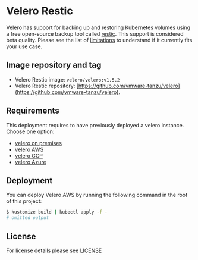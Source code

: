 # Velero Restic

Velero has support for backing up and restoring Kubernetes volumes using a free open-source backup tool called
[restic](https://github.com/restic/restic). This support is considered beta quality. Please see the list of
[limitations](https://velero.io/docs/master/restic/#limitations) to understand if it currently fits your use
case.

## Image repository and tag

- Velero Restic image: `velero/velero:v1.5.2`
- Velero Restic repository: [https://github.com/vmware-tanzu/velero](https://github.com/vmware-tanzu/velero).


## Requirements

This deployment requires to have previously deployed a velero instance. Choose one option:

- [velero on premises](../velero-on-prem)
- [velero AWS](../velero-aws)
- [velero GCP](../velero-gcp)
- [velero Azure](../velero-azure)


## Deployment

You can deploy Velero AWS by running the following command in the root of this project:

```bash
$ kustomize build | kubectl apply -f -
# omitted output
```

## License

For license details please see [LICENSE](../../../LICENSE)
